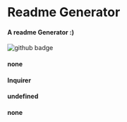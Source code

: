 
# Readme Generator
#### A readme Generator :)

![github badge](https://img.shields.io/badge/Juliet-Goldstein-pink)

#### none
#### Inquirer
#### undefined
#### 
#### none
    
    